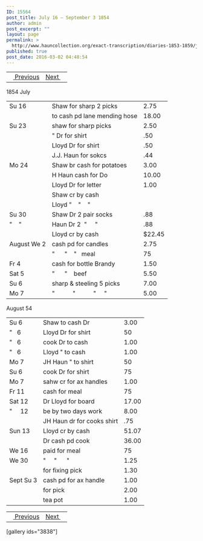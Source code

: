 ```yaml
---
ID: 15564
post_title: July 16 – September 3 1854
author: admin
post_excerpt: ""
layout: page
permalink: >
  http://www.hauncollection.org/exact-transcription/diaries-1853-1859/july-16-september-3-1854/
published: true
post_date: 2016-03-02 04:48:54
---
```

<table style="width: 100%;" align="center">
<tbody>
<tr>
<td><a href="http://www.hauncollection.org/version-2/diaries-1853-1859/june-25-1854/"><img src="https://lh3.googleusercontent.com/-EFJpxxNiPNw/VqgtWBCZrMI/AAAAAAAAAFU/WfY4lPFWWkg/s800-Ic42/Soeb-Plain-Arrows-8-10px.png" alt="" width="10" height="10" /> Previous</a></td>
<td style="text-align: right;"><a href="http://www.hauncollection.org/version-2/diaries-1853-1859/october-18-november-29-1853/">Next <img src="https://lh3.googleusercontent.com/-67k0cYlpXHw/VqgtWKz1MXI/AAAAAAAAAFU/k9PW_Piyurk/s800-Ic42/Soeb-Plain-Arrows-5-10px.png" alt="" width="10" height="10" /></a></td>
</tr>
</tbody>
</table>
1854 July
<table style="width: 100%;">
<tbody>
<tr>
<td>Su 16</td>
<td>Shaw for sharp 2 picks</td>
<td>2.75</td>
</tr>
<tr>
<td></td>
<td>to cash pd lane mending hose</td>
<td>18.00</td>
</tr>
<tr>
<td>Su 23</td>
<td>shaw for sharp picks</td>
<td>2.50</td>
</tr>
<tr>
<td></td>
<td>" Dr for shirt</td>
<td>.50</td>
</tr>
<tr>
<td></td>
<td>Lloyd Dr for shirt</td>
<td>.50</td>
</tr>
<tr>
<td></td>
<td>J.J. Haun for sokcs</td>
<td>.44</td>
</tr>
<tr>
<td>Mo 24</td>
<td>Shaw br cash for potatoes</td>
<td>3.00</td>
</tr>
<tr>
<td></td>
<td>H Haun cash for Do</td>
<td>10.00</td>
</tr>
<tr>
<td></td>
<td>Lloyd Dr for letter</td>
<td>1.00</td>
</tr>
<tr>
<td></td>
<td>Shaw cr by cash</td>
<td></td>
</tr>
<tr>
<td></td>
<td>Lloyd "    "    "</td>
<td></td>
</tr>
<tr>
<td>Su 30</td>
<td>Shaw Dr 2 pair socks</td>
<td>.88</td>
</tr>
<tr>
<td>"    "</td>
<td>Haun Dr 2  "     "</td>
<td>.88</td>
</tr>
<tr>
<td></td>
<td>Lloyd cr by cash</td>
<td>$22.45</td>
</tr>
<tr>
<td>August
We 2</td>
<td>cash pd for candles</td>
<td>2.75</td>
</tr>
<tr>
<td></td>
<td>"      "    "   meal</td>
<td>75</td>
</tr>
<tr>
<td>Fr 4</td>
<td>cash for bottle Brandy</td>
<td>1.50</td>
</tr>
<tr>
<td>Sat 5</td>
<td>"      "    beef</td>
<td>5.50</td>
</tr>
<tr>
<td>Su 6</td>
<td>sharp &amp; steeling 5 picks</td>
<td>7.00</td>
</tr>
<tr>
<td>Mo 7</td>
<td>"           "           "     "</td>
<td>5.00</td>
</tr>
</tbody>
</table>
August 54
<table style="width: 100%;">
<tbody>
<tr>
<td>Su 6</td>
<td>Shaw to cash Dr</td>
<td>3.00</td>
</tr>
<tr>
<td>"   6</td>
<td>Lloyd Dr for shirt</td>
<td>50</td>
</tr>
<tr>
<td>"   6</td>
<td>cook Dr to cash</td>
<td>1.00</td>
</tr>
<tr>
<td>"   6</td>
<td>Lloyd " to cash</td>
<td>1.00</td>
</tr>
<tr>
<td>Mo 7</td>
<td>JH Haun " to shirt</td>
<td>50</td>
</tr>
<tr>
<td>Su 6</td>
<td>cook Dr for shirt</td>
<td>75</td>
</tr>
<tr>
<td>Mo 7</td>
<td>sahw cr for ax handles</td>
<td>1.00</td>
</tr>
<tr>
<td>Fr 11</td>
<td>cash for meal</td>
<td>75</td>
</tr>
<tr>
<td>Sat 12</td>
<td>Dr Lloyd for board</td>
<td>17.00</td>
</tr>
<tr>
<td>"     12</td>
<td>be by two days work</td>
<td>8.00</td>
</tr>
<tr>
<td></td>
<td>JH Haun dr for cooks shirt</td>
<td>.75</td>
</tr>
<tr>
<td>Sun 13</td>
<td>Lloyd cr by cash</td>
<td>51.07</td>
</tr>
<tr>
<td></td>
<td>Dr cash pd cook</td>
<td>36.00</td>
</tr>
<tr>
<td>We 16</td>
<td>paid for meal</td>
<td>75</td>
</tr>
<tr>
<td>We 30</td>
<td>"     "      "</td>
<td>1.25</td>
</tr>
<tr>
<td></td>
<td>for fixing pick</td>
<td>1.30</td>
</tr>
<tr>
<td>Sept
Su 3</td>
<td>cash pd for ax handle</td>
<td>1.00</td>
</tr>
<tr>
<td></td>
<td>for pick</td>
<td>2.00</td>
</tr>
<tr>
<td></td>
<td>tea pot</td>
<td>1.00</td>
</tr>
</tbody>
</table>
<table style="width: 100%;" align="center">
<tbody>
<tr>
<td><a href="http://www.hauncollection.org/version-2/diaries-1853-1859/june-25-1854/"><img src="https://lh3.googleusercontent.com/-EFJpxxNiPNw/VqgtWBCZrMI/AAAAAAAAAFU/WfY4lPFWWkg/s800-Ic42/Soeb-Plain-Arrows-8-10px.png" alt="" width="10" height="10" /> Previous</a></td>
<td style="text-align: right;"><a href="http://www.hauncollection.org/version-2/diaries-1853-1859/october-18-november-29-1853/">Next <img src="https://lh3.googleusercontent.com/-67k0cYlpXHw/VqgtWKz1MXI/AAAAAAAAAFU/k9PW_Piyurk/s800-Ic42/Soeb-Plain-Arrows-5-10px.png" alt="" width="10" height="10" /></a></td>
</tr>
</tbody>
</table>
[gallery ids="3838"]

&nbsp;